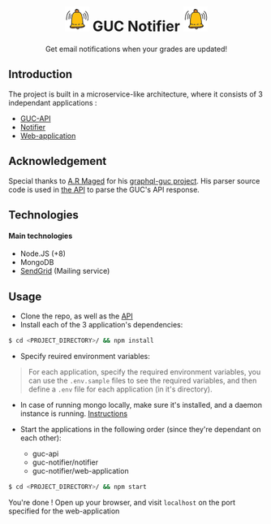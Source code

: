 <h1 align="center">
  <img src="/web-application/public/favicon.png"/>
  GUC Notifier
  <img src="/web-application/public/favicon.png"/>
</h1>

<p align="center">Get email notifications when your grades are updated!</p>

## Introduction

The project is built in a microservice-like architecture, where it consists of 3 independant applications :
- [GUC-API](https://github.com/AbdullahKady/guc-api)
- [Notifier](https://github.com/AbdullahKady/guc-notifier/tree/master/notifier)
- [Web-application](https://github.com/AbdullahKady/guc-notifier/tree/master/web-application)

## Acknowledgement

Special thanks to [A.R Maged](https://github.com/ar-maged) for his [graphql-guc project](https://github.com/ar-maged/graphql-guc).
His parser source code is used in [the API](https://github.com/AbdullahKady/guc-api/tree/master/src/parser) to parse the GUC's API response.

## Technologies

#### Main technologies
- Node.JS (+8)
- MongoDB
- [SendGrid](https://sendgrid.com/) (Mailing service)

## Usage

- Clone the repo, as well as the [API](https://github.com/AbdullahKady/guc-api)
- Install each of the 3 application's dependencies:
```bash
$ cd <PROJECT_DIRECTORY>/ && npm install
```
- Specify reuired environment variables:
> For each application, specify the required environment variables, you can use the `.env.sample` files to see the required variables, and then define a `.env` file for each application (in it's directory).

- In case of running mongo locally, make sure it's installed, and a daemon instance is running. [Instructions](https://docs.mongodb.com/manual/tutorial/install-mongodb-on-ubuntu/)

- Start the applications in the following order (since they're dependant on each other):
  * guc-api
  * guc-notifier/notifier
  * guc-notifier/web-application
```bash
$ cd <PROJECT_DIRECTORY>/ && npm start
```
You're done ! Open up your browser, and visit `localhost` on the port specified for the web-application
